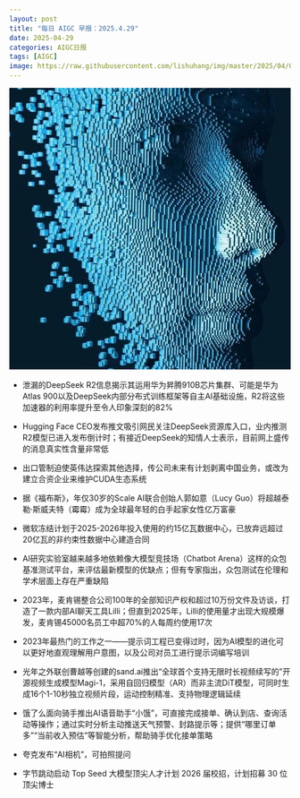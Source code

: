 ```yaml
---
layout: post
title: "每日 AIGC 早报：2025.4.29"
date: 2025-04-29
categories: AIGC日报
tags: [AIGC]
image: https://raw.githubusercontent.com/lishuhang/img/master/2025/04/0429-d.jpg
---
```


![封面图](https://raw.githubusercontent.com/lishuhang/img/master/2025/04/0429-d.jpg)

  - 泄漏的DeepSeek R2信息揭示其运用华为昇腾910B芯片集群、可能是华为Atlas 900以及DeepSeek内部分布式训练框架等自主AI基础设施，R2将这些加速器的利用率提升至令人印象深刻的82%

  - Hugging Face CEO发布推文吸引网民关注DeepSeek资源库入口，业内推测R2模型已进入发布倒计时；有接近DeepSeek的知情人士表示，目前网上盛传的消息真实性含量非常低

  - 出口管制迫使英伟达探索其他选择，传公司未来有计划剥离中国业务，或改为建立合资企业来维护CUDA生态系统

  - 据《福布斯》，年仅30岁的Scale AI联合创始人郭如意（Lucy Guo）将超越泰勒·斯威夫特（霉霉）成为全球最年轻的白手起家女性亿万富豪

  - 微软冻结计划于2025-2026年投入使用的约15亿瓦数据中心，已放弃远超过20亿瓦的非约束性数据中心建造合同

  - AI研究实验室越来越多地依赖像大模型竞技场（Chatbot Arena）这样的众包基准测试平台，来评估最新模型的优缺点；但有专家指出，众包测试在伦理和学术层面上存在严重缺陷

  - 2023年，麦肯锡整合公司100年的全部知识产权和超过10万份文件及访谈，打造了一款内部AI聊天工具Lilli；但直到2025年，Lilli的使用量才出现大规模爆发，麦肯锡45000名员工中超70%的人每周约使用17次

  - 2023年最热门的工作之一——提示词工程已变得过时，因为AI模型的进化可以更好地直观理解用户意图，以及公司对员工进行提示词编写培训

  - 光年之外联创曹越等创建的sand.ai推出“全球首个支持无限时长视频续写的”开源视频生成模型Magi-1，采用​​自回归模型（AR）​​而非主流DiT模型，可同时生成16个1-10秒独立视频片段，运动控制精准、支持物理逻辑延续

  - 饿了么面向骑手推出AI语音助手“小饿”，可直接完成接单、确认到店、查询活动等操作；通过实时分析主动推送天气预警、封路提示等；提供“哪里订单多”“当前收入预估”等智能分析，帮助骑手优化接单策略

  - 夸克发布“AI相机”，可拍照提问

  - 字节跳动启动 Top Seed 大模型顶尖人才计划 2026 届校招，计划招募 30 位顶尖博士